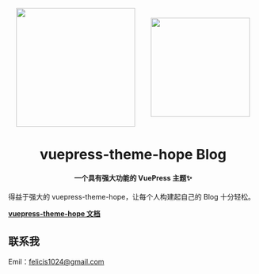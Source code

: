 <!-- markdownlint-disable -->
<p align="center" style="display: flex;  justify-content:space-around; align-items:center">
  <img width="240" src="https://theme-hope-assets.vuejs.press/logo.svg" style="text-align: center">
  <img width="200" height="200" src="https://blog.kelegele.com/logo-black-bg.png" style="text-align: center;">
</p>
<h1 align="center">vuepress-theme-hope Blog</h1>
<h4 align="center">一个具有强大功能的 VuePress 主题✨</h4>

得益于强大的 vuepress-theme-hope，让每个人构建起自己的 Blog 十分轻松。

**[vuepress-theme-hope 文档](https://theme-hope.vuejs.press/)**


## 联系我

Emil：felicis1024@gmail.com

